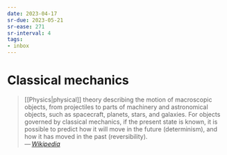 ```yaml
---
date: 2023-04-17
sr-due: 2023-05-21
sr-ease: 271
sr-interval: 4
tags:
- inbox
---
```


# Classical mechanics

> [[Physics|physical]] theory describing the motion of macroscopic objects, from
> projectiles to parts of machinery and astronomical objects, such as
> spacecraft, planets, stars, and galaxies. For objects governed by classical
> mechanics, if the present state is known, it is possible to predict how it
> will move in the future (determinism), and how it has moved in the past
> (reversibility).\
> — <cite>[Wikipedia](https://en.wikipedia.org/wiki/Classical_mechanics)</cite>
